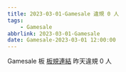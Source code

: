 ```yaml
---
title: 2023-03-01-Gamesale 違規 0 人
tags:
    - Gamesale
abbrlink: 2023-03-01-Gamesale
date: Gamesale-2023-03-01 12:00:00
---
```

Gamesale 板 [板規連結](https://www.ptt.cc/bbs/Gossiping/M.1637425085.A.07D.html)
昨天違規 0 人
